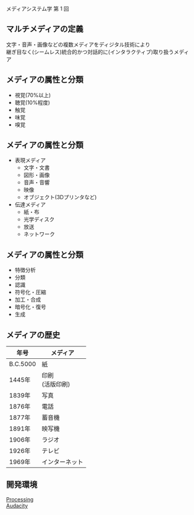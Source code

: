 メディアシステム学 第 1 回  
  
## マルチメディアの定義  
文字・音声・画像などの複数メディアをディジタル技術により  
継ぎ目なく(シームレス)統合的かつ対話的に(インタラクティブ)取り扱うメディア  
  
## メディアの属性と分類  
* 視覚(70%以上)  
* 聴覚(10%程度)  
* 触覚  
* 味覚  
* 嗅覚  
  
## メディアの属性と分類  
- 表現メディア  
	- 文字・文書  
	- 図形・画像  
	- 音声・音響  
	- 映像  
	- オブジェクト(3Dプリンタなど)  
- 伝達メディア  
	- 紙・布  
	- 光学ディスク  
	- 放送  
	- ネットワーク  
  
## メディアの属性と分類  
* 特徴分析  
* 分類  
* 認識  
* 符号化・圧縮  
* 加工・合成  
* 暗号化・復号  
* 生成  
  
## メディアの歴史  
|年号|メディア|  
|---|---|  
|B.C.5000|紙|  
|1445年|印刷<br>(活版印刷)|  
|1839年|写真|  
|1876年|電話|  
|1877年|蓄音機|  
|1891年|映写機|  
|1906年|ラジオ|  
|1926年|テレビ|  
|1969年|インターネット|  
  
## 開発環境  
[Processing](https://processing.org/)  
[Audacity](https://www.audacityteam.org/)